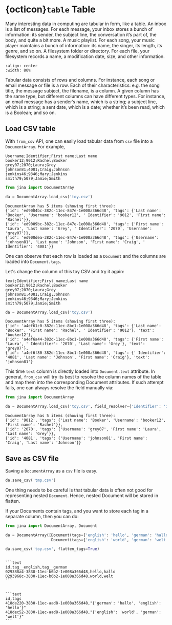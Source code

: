 # {octicon}`table` Table


Many interesting data in computing are tabular in form, like a table. An  inbox is a list of messages. For each message, your inbox stores a bunch of information: its sender, the subject line, the conversation it’s part of, the body, and quite a bit more. A music playlist. For each song, your music player maintains a bunch of information: its name, the singer, its length, its genre, and so on. A filesystem folder or directory. For each file, your filesystem records a name, a modification date, size, and other information.

```{figure} email-tabular.png
:align: center
:width: 80%
```

Tabular data consists of rows and columns. For instance, each song or email message or file is a row. Each of their characteristics: e.g. the song title, the message subject, the filename, is a column. A given column has the same type, but different columns can have different types. For instance, an email message has a sender’s name, which is a string; a subject line, which is a string; a sent date, which is a date; whether it’s been read, which is a Boolean; and so on.


## Load CSV table

With `from_csv` API, one can easily load tabular data from `csv` file into a `DocumentArray`. For example, 

```text
Username;Identifier;First name;Last name
booker12;9012;Rachel;Booker
grey07;2070;Laura;Grey
johnson81;4081;Craig;Johnson
jenkins46;9346;Mary;Jenkins
smith79;5079;Jamie;Smith
```

```python
from jina import DocumentArray

da = DocumentArray.load_csv('toy.csv')
```

```text
DocumentArray has 5 items (showing first three):
{'id': 'ed9004bc-382c-11ec-847e-1e008a366d48', 'tags': {'Last name': 'Booker', 'Username': 'booker12', ' Identifier': '9012', 'First name': 'Rachel'}},
{'id': 'ed9009bc-382c-11ec-847e-1e008a366d48', 'tags': {'First name': 'Laura', 'Last name': 'Grey', ' Identifier': '2070', 'Username': 'grey07'}},
{'id': 'ed900dea-382c-11ec-847e-1e008a366d48', 'tags': {'Username': 'johnson81', 'Last name': 'Johnson', 'First name': 'Craig', ' Identifier': '4081'}}
```

One can observe that each row is loaded as a `Document` and the columns are loaded into `Document.tags`.

Let's change the column of this toy CSV and try it again:

```text
text;Identifier;First name;Last name
booker12;9012;Rachel;Booker
grey07;2070;Laura;Grey
johnson81;4081;Craig;Johnson
jenkins46;9346;Mary;Jenkins
smith79;5079;Jamie;Smith
```

```python
da = DocumentArray.load_csv('toy.csv')
```

```text
DocumentArray has 5 items (showing first three):
{'id': 'a4ef61c0-382d-11ec-8bc1-1e008a366d48', 'tags': {'Last name': 'Booker', 'First name': 'Rachel', ' Identifier': '9012'}, 'text': 'booker12'},
{'id': 'a4ef6a44-382d-11ec-8bc1-1e008a366d48', 'tags': {'First name': 'Laura', ' Identifier': '2070', 'Last name': 'Grey'}, 'text': 'grey07'},
{'id': 'a4ef6f80-382d-11ec-8bc1-1e008a366d48', 'tags': {' Identifier': '4081', 'Last name': 'Johnson', 'First name': 'Craig'}, 'text': 'johnson81'}
```

This time `text` column is directly loaded into `Document.text` attribute. In general, `from_csv` will try its best to resolve the column names of the table and map them into the corresponding Document attributes. If such attempt fails, one can always resolve the field manually via:

```python
from jina import DocumentArray

da = DocumentArray.load_csv('toy.csv', field_resolver={'Identifier': 'id'})
```

```text
DocumentArray has 5 items (showing first three):
{'id': '9012', 'tags': {'Last name': 'Booker', 'Username': 'booker12', 'First name': 'Rachel'}},
{'id': '2070', 'tags': {'Username': 'grey07', 'First name': 'Laura', 'Last name': 'Grey'}},
{'id': '4081', 'tags': {'Username': 'johnson81', 'First name': 'Craig', 'Last name': 'Johnson'}}
```

## Save as CSV file

Saving a `DocumentArray` as a `csv` file is easy.

```python
da.save_csv('tmp.csv')
```

One thing needs to be careful is that tabular data is often not good for representing nested `Document`. Hence, nested Document will be stored in flatten.

If your Documents contain tags, and you want to store each tag in a separate column, then you can do:

```python
from jina import DocumentArray, Document

da = DocumentArray([Document(tags={'english': 'hello', 'german': 'hallo'}),
                    Document(tags={'english': 'world', 'german': 'welt'})])

da.save_csv('toy.csv', flatten_tags=True)
```

````{tab} flatten_tags=True

```text
id,tag__english,tag__german
029388a4-3830-11ec-b6b2-1e008a366d48,hello,hallo
0293968c-3830-11ec-b6b2-1e008a366d48,world,welt
```
````
````{tab} flatten_tags=False

```text
id,tags
418de220-3830-11ec-aad8-1e008a366d48,"{'german': 'hallo', 'english': 'hello'}"
418dec52-3830-11ec-aad8-1e008a366d48,"{'english': 'world', 'german': 'welt'}"
```
````